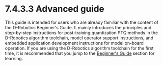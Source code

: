 # 7.4.3.3 Advanced guide

This guide is intended for users who are already familiar with the content of the D-Robotics Beginner's Guide. It mainly introduces the principles and step-by-step instructions for post-training quantization PTQ methods in the D-Robotics algorithm toolchain, model operator support instructions, and embedded application development instructions for model on-board operation.
If you are using the D-Robotics algorithm toolchain for the first time, it is recommended that you jump to the [Beginner's Guide](/toolchain_development/beginner) section for learning.